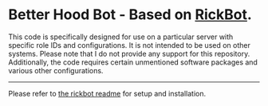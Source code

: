 # Better Hood Bot - Based on [RickBot](https://github.com/Lagden-Development/rickbot).

This code is specifically designed for use on a particular server with specific role IDs and configurations. It is not intended to be used on other systems. Please note that I do not provide any support for this repository. Additionally, the code requires certain unmentioned software packages and various other configurations.

---

Please refer to [the rickbot readme](https://github.com/zachlagden/rickbot/blob/main/README.md) for setup and installation.
